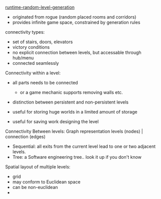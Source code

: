 [runtime-random-level-generation](http://pcg.wikidot.com/pcg-algorithm:runtime-random-level-generation)
- originated from rogue (random placed rooms and corridors)
- provides infinite game space, constrained by generation rules

 connectivity types:
- set of stairs, doors, elevators 
- victory conditions
- no explicit connection between levels, but accessable through hub/menu
- connected seamlessly

Connectivity within a level:
- all parts needs to be connected
	- or a game mechanic supports removing walls etc.

- distinction between persistent and non-persistent levels
- useful for storing huge worlds in a limited amount of storage 
- useful for saving work designing the level


Connectivity Between levels:
Graph representation 
levels (nodes) | connection (edges)
- Sequential: all exits from the current level lead to one or two adjacent levels.
- Tree: a Software engineering tree.. look it up if you don't know

Spatial layout of multiple levels:
- grid 
- may conform to Euclidean space
- can be non-euclidean
- 